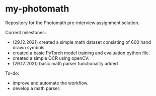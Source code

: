 # my-photomath

Repository for the Photomath pre-interview assignment solution.


Current milestones:

- (29.12.2021) created a simple math dataset consisting of 600 hand drawn symbols.
- created a basic PyTorch model training and evaluation python file. 
- created a simple OCR using openCV.
- (29.12.2021) basic math parser functionality added     

To-do: 
- improve and automate the workflow.
- develop a math parser.

